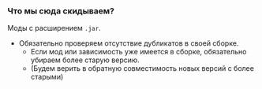 ### Что мы сюда скидываем?
Моды с расширением `.jar`.
- Обязательно проверяем отсутствие дубликатов в своей сборке.
  - Если мод или зависимость уже имеется в сборке, обязательно убираем более старую версию.
  - (Будем верить в обратную совместимость новых версий с более старыми)
